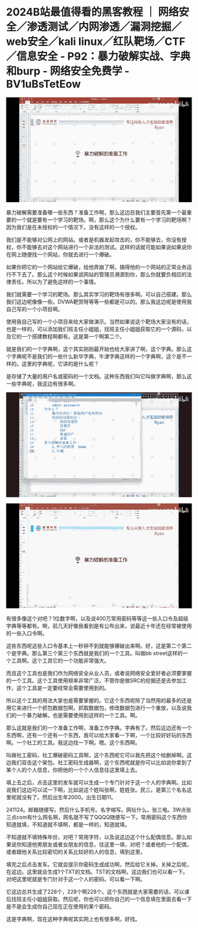 # 2024B站最值得看的黑客教程 ｜ 网络安全／渗透测试／内网渗透／漏洞挖掘／web安全／kali linux／红队靶场／CTF／信息安全 - P92：暴力破解实战、字典和burp - 网络安全免费学 - BV1uBsTetEow

![](img/9c0cc681e21b3e8f8aa8b87070540a34_0.png)

暴力破解需要准备哪一些东西？准备工作啊，那么这边目我们主要首先第一个最重要的一个就是要有一个学习的靶场。啊，那么这个为什么要有一个学习的靶场啊？因为我们是在未授权的一个情况下。没有这样的一个授权。

我们是不能够对公网上的网站。或者是机器发起攻击的，你不能够去，你没有授权，你不能够去对这个网站进行一个非法的测试。这样的话就可能如果说如果说你在网上随便找一个网站，你就去进行一个爆破。

如果你把它的一个网站给它爆破，给他弄崩了啊，搞得他的一个网站的正常业务运行不下去了。那么这个时候如果说网站的管理员溯源到你，那么你就要负相应的法律责任。所以为了避免这样的一个事情。

我们就需要一个学习的靶场。那么其实学习的靶场有很多啊。可以自己搭建。那么我们这边呢像像一些。DVWA靶赏呀等等一些都是可以的。那么我这边呢是使用我自己写的一个小项目啊。

使用我自己写的一个小项目来给大家做演示。当然如果说这个靶场大家没有的话，也是一样的，可以添加我们班主任小姐姐，找班主任小姐姐获取它的一个源码，以及它的一个搭建教程啊都有。这是第一个啊第二个。

就是我们的一个字典啊，这个其实刚刚最开始也给大家讲了啊，这个字典。那么这个字典呢不是我们的一些什么新华字典，牛津字典这样的一个字典啊，这个是不一样的。这里的字典呢，它讲的是什么呢？

是存储了大量的用户名或密码的一个文档。这种东西我们叫它叫做字典啊，那么这一些字典呢，我这边有很多啊。

![](img/9c0cc681e21b3e8f8aa8b87070540a34_2.png)

![](img/9c0cc681e21b3e8f8aa8b87070540a34_3.png)

有很多像这个对吧？1位数字啊，以及说400万常用密码等等这一些入口令及超级字典等等都有。啊，前几天好像我看到是有公布出来，说最近十年还在经常被使用的一些入口令啊。

这些东西呢这些入口令基本上一秒钟不到就能够爆破出来啊。好，这是第二个第二个是字典。那么第三个第三个东西就是我们的一个工具。叫做bb street这样的一个工具啊。这个工具它的一个功能非常强大。

而且这个工具也是我们作为网络安全从业人员，或者说网络安全爱好者必须要掌握的一个工具。这个工具使用频率非常广泛。不管你是做SRC的挖掘还是去参加工作，这个工具是一定要经常会需要使用到的。

所以这个工具的用法大家也是需要掌握的。它这个东西呢除了当然用的最多的还是用它来进行一个抓包数据包啊，抓取数据包，修改数据包进行一个重放，以及说我们的一个暴力破解。也是需要使用到这样的一个工具。啊。

那么这就是我们的一个准备工作啊，准备工作字典。字典有了。然后这边还有一个东西啊，还有一个还有一个东西，我可以给大家看一下啊，一个比较好好玩的东西啊。一个社工的工具。我这边找一下啊。嗯。这个东西啊。

叫做社工密码，社工爆破密码工具啊，这个东西呢它可以我先把这个给删掉啊。这边我们双击这个架包。社工密码生成器啊，这个东西呢就是你可以比如说你拿到了某个人的个人信息，你把他的一个个人信息往这里填上去。

填上去之后，点击这里的发车就可以生成一个专门针对于这一个人的字典啊。比如说我们这边可以试一下啊，比如说这个姓叫张啊，姓姓张。民三。是第三个名名这里呢就没有了。然后出生年2000。出生日期11。

241124。邮箱随便写。然后什么手机号。名字缩写。网址什么。张三电。3W点张三点com有什么网名啊，网名就不写了QQQQ随便写一下。常用密码这个东西你知道就填，不知道就不填啊，都是一样的，知道就填。

不知道就不填特殊年份，对吧？常用字符，以及说这边这个什么配偶信息。那么如果说你知道他男朋友或者女朋友的信息，往这里一填，对吧？或者他的一个配偶，或者跟他关系比较密切的关系比较好的人的信息，填到这里。

填完之后点击发车。它就会提示你密码生成成功啊，然后给它关掉。关掉之后呢，在这边。这里就会生成1个TXT的文档。TST的文档啊，这边我们也可以看一下。对吧这里呢就是专门针对于这一个人的密码。可以看一下啊。

它这边总共生成了228个，228个啊228个。这个东西就是大家需要的话，可以课后找班主任小姐姐获取。然后呢，你也可以把你自己的一个信息填在里面去看一下是不是会生成你自己现在正在使用的某个密码。

这是字典啊，现在这种字典呢其实网上也有很多啊，好找。